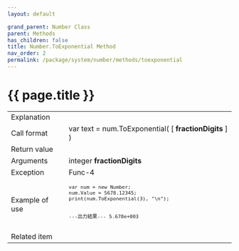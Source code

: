 ```yaml
---
layout: default

grand_parent: Number Class
parent: Methods
has_children: false
title: Number.ToExponential Method
nav_order: 2
permalink: /package/system/number/methods/toexponential
---
```

# {{ page.title }}


<table>
  <tr>
    <td>Explanation</td>
    <td colspan="2"></td>
  </tr>
  <tr>
    <td>Call format</td>
    <td colspan="2">var text = num.ToExponential( [ <b>fractionDigits</b> ] )</td>
  </tr>
  <tr>
    <td>Return value</td>
    <td colspan="2"></td>
  </tr>  
  <tr>
    <td>Arguments</td>
    <td>integer <b>fractionDigits</b></td>
    <td></td>
  </tr>
  <tr>
    <td>Exception</td>
    <td>Func-4</td>
    <td></td>
  </tr>
  <tr>
    <td>Example of use</td>
    <td colspan="2"><code><pre>var num = new Number;
num.Value = 5678.12345;
print(num.ToExponential(3), "\n");
 
---出力結果---
5.678e+003</pre></code></td>
  </tr>
  <tr>
    <td>Related item</td>
    <td colspan="2"></td>
  </tr>
</table>




